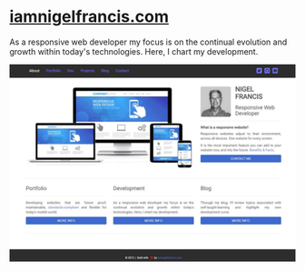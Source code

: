 # [iamnigelfrancis.com](https://iamnigelfrancis.com)

As a responsive web developer my focus is on the continual evolution and growth within today's technologies. Here, I chart my development.

![Front Page](/images/iamnigelfrancis-page.JPG)

